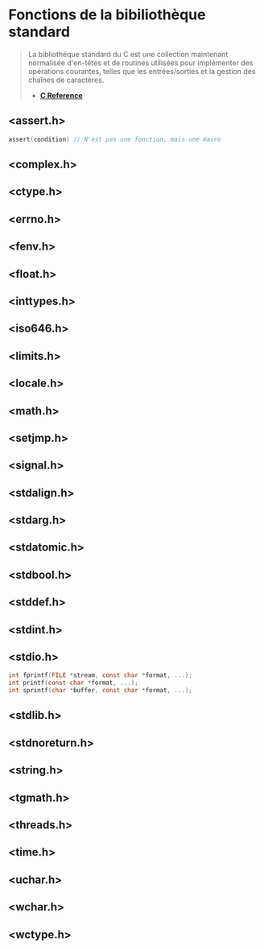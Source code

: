 # Fonctions de la bibiliothèque standard

> La bibliothèque standard du C est une collection maintenant normalisée d'en-têtes et de routines utilisées pour implémenter des opérations courantes, telles que les entrées/sorties et la gestion des chaînes de caractères.
> + [**C Reference**](https://en.cppreference.com/w/c)

## <assert.h>

```c
assert(condition) // N'est pas une fonction, mais une macro
```

## <complex.h>
## <ctype.h>
## <errno.h>
## <fenv.h>
## <float.h>
## <inttypes.h>
## <iso646.h>
## <limits.h>
## <locale.h>
## <math.h>
## <setjmp.h>
## <signal.h>
## <stdalign.h>
## <stdarg.h>
## <stdatomic.h>
## <stdbool.h>
## <stddef.h>
## <stdint.h>
## <stdio.h>

```c
int fprintf(FILE *stream, const char *format, ...);
int printf(const char *format, ...);
int sprintf(char *buffer, const char *format, ...);
```

## <stdlib.h>
## <stdnoreturn.h>
## <string.h>
## <tgmath.h>
## <threads.h>
## <time.h>
## <uchar.h>
## <wchar.h>
## <wctype.h>
